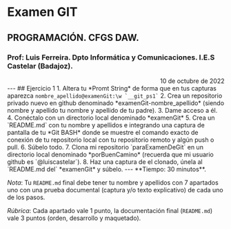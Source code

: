 # Examen GIT
## PROGRAMACIÓN. CFGS DAW.
### Prof: Luis Ferreira. Dpto Informática y Comunicaciones. I.E.S Castelar (Badajoz).

<div style="text-align: right;">10 de octubre de 2022</div>
---
## Ejercicio 1
1. Altera tu *Promt String* de forma que en tus capturas aparezca <code>nombre_apellido@examenGit:\w `__git_ps1`</code>
2. Crea un repositorio privado nuevo en github denominado *examenGit-nombre_apellido* (siendo nombre y apellido tu nombre y apellido de tu padre).
3. Dame acceso a él.
4. Conéctalo con un directorio local denominado *examenGit*
5. Crea un `README.md` con tu nombre y apellidos e integrando una captura de pantalla de tu *Git BASH* donde se muestre el comando exacto de conexión de tu repositorio local con tu repositorio remoto y algún push o pull.
6. Súbelo todo.
7. Clona mi repositorio `paraExamenDeGit` en un directorio local denominado *porBuenCamino* (recuerda que mi usuario github es `@luiscastelar`).
8. Haz una captura de el clonado, únela al `README.md del` *examenGit* y súbelo.
---
**Tiempo: 30 minutos**.

*Nota*: Tu `README.md` final debe tener tu nombre y apellidos con 7 apartados uno con una prueba documental (captura y/o texto explicativo) de cada uno de los pasos.

*Rúbrica*:
Cada apartado vale 1 punto, la documentación final (`README.md`) vale 3 puntos (orden, desarrollo y maquetado).
